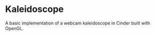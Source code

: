 Kaleidoscope
============

A basic implementation of a webcam kaleidoscope in Cinder built with OpenGL.
